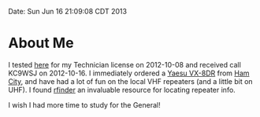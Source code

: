 Date: Sun Jun 16 21:09:08 CDT 2013

# About Me #

I tested [here][races] for my Technician license on 2012-10-08 and received call KC9WSJ on 2012-10-16.
I immediately ordered a [Yaesu VX-8DR][vx8dr] from [Ham City][hamcity], and have had a lot of fun on the local VHF repeaters (and a little bit on UHF). I found [rfinder][] an invaluable resource for locating repeater info.


I wish I had more time to study for the General!


[races]: http://races.org/veinfo.htm
[vx8dr]: http://www.yaesu.com/indexVS.cfm?cmd=DisplayProducts&ProdCatID=111&encProdID=03484E782FF9B7DFA27AEE086A68F530&DivisionID=65&isArchived=0
[hamcity]: http://www.hamcity.com/Store/pc/Handheld-Radios-c10.htm
[rfinder]: http://www.rfinder.net/
